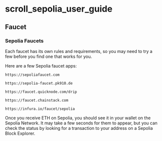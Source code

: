# scroll_sepolia_user_guide
## Faucet

### Sepolia Faucets

Each faucet has its own rules and requirements, so you may need to try a few before you find one that works for you.

Here are a few Sepolia faucet apps:

~~~
https://sepoliafaucet.com
~~~
~~~
https://sepolia-faucet.pk910.de
~~~
~~~
https://faucet.quicknode.com/drip
~~~
```
https://faucet.chainstack.com
```
```
https://infura.io/faucet/sepolia
```
Once you receive ETH on Sepolia, you should see it in your wallet on the Sepolia Network. It may take a few seconds for them to appear, but you can check the status by looking for a transaction to your address on a Sepolia Block Explorer.


